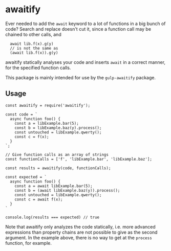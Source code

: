 # awaitify

Ever needed to add the `await` keyword to a lot of functions in a big bunch of code? Search and replace doesn't cut it, since a function call may be chained to other calls, and

```node
  await lib.f(x).g(y)
  // is not the same as
  (await lib.f(x)).g(y)
```

awaitify statically analyses your code and inserts `await` in a correct manner, for the specified function calls.

This package is mainly intended for use by the `gulp-awaitify` package.

## Usage

```node
const awaitify = require('awaitify');

const code = `
  async function foo() {
    const a = libExample.bar(5);
    const b = libExample.baz(y).process();
    const untouched = libExample.qwerty();
    const c = f(x);
  }
`;

// Give function calls as an array of strings
const functionCalls = ['f', 'libExample.bar', 'libExample.baz'];

const results = awaitify(code, functionCalls);

const expected = `
  async function foo() {
    const a = await libExample.bar(5);
    const b = (await libExample.baz(y)).process();
    const untouched = libExample.qwerty();
    const c = await f(x);
  }
`

console.log(results === expected) // true
```

Note that awaitify only analyzes the code statically, i.e. more advanced expressions than property chains are not possible to give as the second argument. In the example above, there is no way to get at the `process` function, for example.
